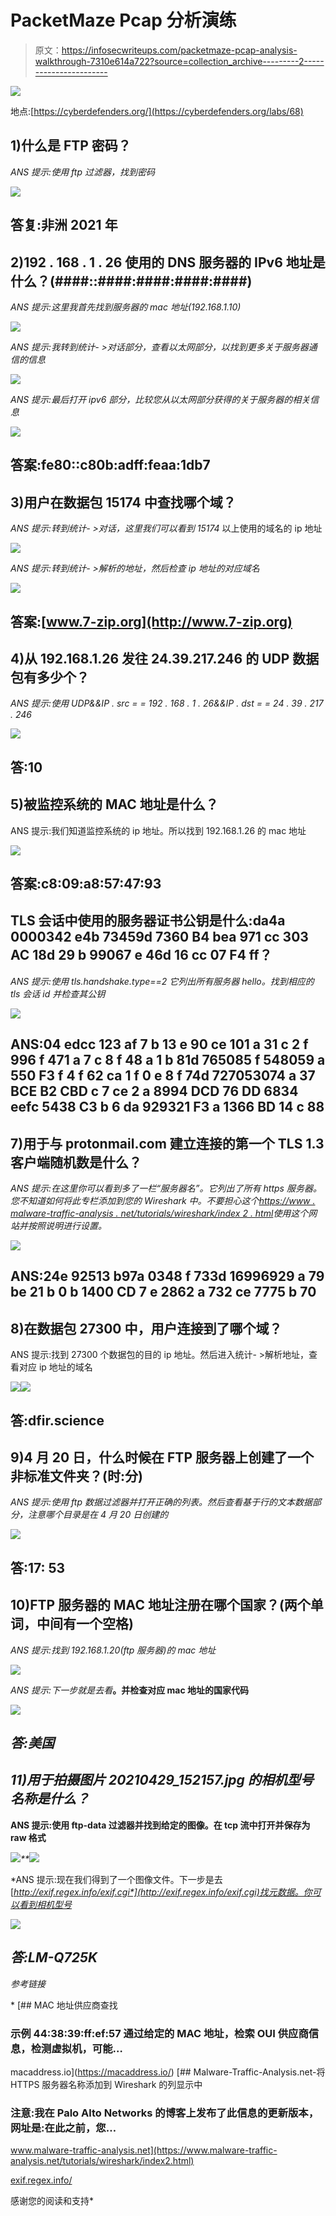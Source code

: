 # PacketMaze Pcap 分析演练

> 原文：<https://infosecwriteups.com/packetmaze-pcap-analysis-walkthrough-7310e614a722?source=collection_archive---------2----------------------->

![](img/7a0281ad65fea9d6bc87490b82b36a7b.png)

地点:[https://cyberdefenders.org/](https://cyberdefenders.org/labs/68)

## **1)什么是 FTP 密码？**

*ANS 提示:使用 ftp 过滤器，找到密码*

![](img/f29d230723a234de38f303bd24ebbd0a.png)

## 答复:非洲 2021 年

## 2)192 . 168 . 1 . 26 使用的 DNS 服务器的 IPv6 地址是什么？(####::####:####:####:####)

*ANS 提示:这里我首先找到服务器的 mac 地址(192.168.1.10)*

![](img/6b06e46f3fc31080eb43aa9467fec6f3.png)

*ANS 提示:我转到统计- >对话部分，查看以太网部分，以找到更多关于服务器通信的信息*

![](img/22aa4b785ed2b3ac2aea4c1c3d941b9c.png)

*ANS 提示:最后打开 ipv6 部分，比较您从以太网部分获得的关于服务器的相关信息*

![](img/3b0e6a4ee480b672e96f59d065667027.png)

## 答案:fe80::c80b:adff:feaa:1db7

## 3)用户在数据包 15174 中查找哪个域？

*ANS 提示:转到统计- >对话，这里我们可以看到 15174* 以上使用的域名的 ip 地址

![](img/c34488c927fd4090dbfcb644ba83d411.png)

*ANS 提示:转到统计- >解析的地址，然后检查 ip 地址的对应域名*

![](img/33df963d6efc3d3b9c7350886a73d593.png)

## 答案:[www.7-zip.org](http://www.7-zip.org)

## 4)从 192.168.1.26 发往 24.39.217.246 的 UDP 数据包有多少个？

*ANS 提示:使用 UDP&&IP . src = = 192 . 168 . 1 . 26&&IP . dst = = 24 . 39 . 217 . 246*

![](img/85ce1cd3dc3e9b29dd061f7347e1578a.png)

## 答:10

## 5)被监控系统的 MAC 地址是什么？

ANS 提示:我们知道监控系统的 ip 地址。所以找到 192.168.1.26 的 mac 地址

![](img/732c41f2cf47a9c0f9ca5467bb7db5e7.png)

## 答案:c8:09:a8:57:47:93

## TLS 会话中使用的服务器证书公钥是什么:da4a 0000342 e4b 73459d 7360 B4 bea 971 cc 303 AC 18d 29 b 99067 e 46d 16 cc 07 F4 ff？

*ANS 提示:使用 tls.handshake.type==2 它列出所有服务器 hello。找到相应的 tls 会话 id 并检查其公钥*

![](img/668cfeb87c04cfd3c28b570978df758e.png)

## ANS:04 edcc 123 af 7 b 13 e 90 ce 101 a 31 c 2 f 996 f 471 a 7 c 8 f 48 a 1 b 81d 765085 f 548059 a 550 F3 f 4 f 62 ca 1 f 0 e 8 f 74d 727053074 a 37 BCE B2 CBD c 7 ce 2 a 8994 DCD 76 DD 6834 eefc 5438 C3 b 6 da 929321 F3 a 1366 BD 14 c 88

## 7)用于与 protonmail.com 建立连接的第一个 TLS 1.3 客户端随机数是什么？

*ANS 提示:在这里你可以看到多了一栏“服务器名”。它列出了所有 https 服务器。您不知道如何将此专栏添加到您的 Wireshark 中。不要担心这个*[*https://www . malware-traffic-analysis . net/tutorials/wireshark/index 2 . html*](https://www.malware-traffic-analysis.net/tutorials/wireshark/index2.html)*使用这个网站并按照说明进行设置。*

![](img/d275958fa08ebc66b0283cb68d1e7d69.png)

## ANS:24e 92513 b97a 0348 f 733d 16996929 a 79 be 21 b 0 b 1400 CD 7 e 2862 a 732 ce 7775 b 70

## 8)在数据包 27300 中，用户连接到了哪个域？

ANS 提示:找到 27300 个数据包的目的 ip 地址。然后进入统计- >解析地址，查看对应 ip 地址的域名

![](img/e4a54743c2e4ebe98e61b4f52ae719fa.png)![](img/466df979a27791d039ef913ee9bc2093.png)

## 答:dfir.science

## 9)4 月 20 日，什么时候在 FTP 服务器上创建了一个非标准文件夹？(时:分)

*ANS 提示:使用 ftp 数据过滤器并打开正确的列表。然后查看基于行的文本数据部分，注意哪个目录是在 4 月 20 日创建的*

![](img/a3bc595ddb4c60609cf5ebe92b817e09.png)

## 答:17: 53

## 10)FTP 服务器的 MAC 地址注册在哪个国家？(两个单词，中间有一个空格)

*ANS 提示:找到 192.168.1.20(ftp 服务器)的 mac 地址*

![](img/0189f5fcb869d084708b604a88681640.png)

*ANS 提示:下一步就是去看*[](https://macaddress.io/)**。并检查对应 mac 地址的国家代码**

*![](img/13e26942931cb6b8a25da0b4b17ef9f8.png)*

## *答:美国*

## *11)用于拍摄图片 20210429_152157.jpg 的相机型号名称是什么？*

**ANS 提示:使用 ftp-data 过滤器并找到给定的图像。在 tcp 流中打开并保存为 raw 格式**

*![](img/08ec79152b089ca30483589d55d0427f.png)**![](img/354d2003fb8372dca12d27d077ce229b.png)*

*ANS 提示:现在我们得到了一个图像文件。下一步是去[*http://exif.regex.info/exif.cgi*](http://exif.regex.info/exif.cgi)找元数据。你可以看到相机型号*

*![](img/e4faba81c35f78ce5559a638f50bebde.png)*

## *答:LM-Q725K*

*参考链接*

*[](https://macaddress.io/) [## MAC 地址供应商查找

### 示例 44:38:39:ff:ef:57 通过给定的 MAC 地址，检索 OUI 供应商信息，检测虚拟机，可能…

macaddress.io](https://macaddress.io/) [](https://www.malware-traffic-analysis.net/tutorials/wireshark/index2.html) [## Malware-Traffic-Analysis.net-将 HTTPS 服务器名称添加到 Wireshark 的列显示中

### 注意:我在 Palo Alto Networks 的博客上发布了此信息的更新版本，网址是:在此之前，您…

www.malware-traffic-analysis.net](https://www.malware-traffic-analysis.net/tutorials/wireshark/index2.html) 

[exif.regex.info/](http://exif.regex.info/)

感谢您的阅读和支持*